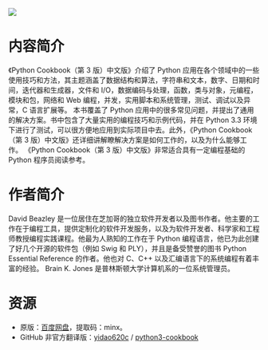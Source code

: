 ![](http://img3x7.ddimg.cn/25/19/23690527-1_u_2.jpg)

# 内容简介

《Python Cookbook（第 3 版）中文版》介绍了 Python 应用在各个领域中的一些使用技巧和方法，其主题涵盖了数据结构和算法，字符串和文本，数字、日期和时间，迭代器和生成器，文件和 I/O，数据编码与处理，函数，类与对象，元编程，模块和包，网络和 Web 编程，并发，实用脚本和系统管理，测试、调试以及异常，C 语言扩展等。
本书覆盖了 Python 应用中的很多常见问题，并提出了通用的解决方案。书中包含了大量实用的编程技巧和示例代码，并在 Python 3.3 环境下进行了测试，可以很方便地应用到实际项目中去。此外，《Python Cookbook（第 3 版）中文版》还详细讲解瞭解决方案是如何工作的，以及为什么能够工作。
《Python Cookbook（第 3 版）中文版》非常适合具有一定编程基础的 Python 程序员阅读参考。

# 作者简介

David Beazley 是一位居住在芝加哥的独立软件开发者以及图书作者。他主要的工作在于编程工具，提供定制化的软件开发服务，以及为软件开发者、科学家和工程师教授编程实践课程。他最为人熟知的工作在于 Python 编程语言，他已为此创建了好几个开源的软件包（例如 Swig 和 PLY），并且是备受赞誉的图书 Python Essential Reference 的作者。他也对 C、C++ 以及汇编语言下的系统编程有着丰富的经验。
Brain K. Jones 是普林斯顿大学计算机系的一位系统管理员。

# 资源

* 原版：[百度网盘](https://pan.baidu.com/s/19pWSPD0kh-6RrL7ySZv9wQ)，提取码：minx。
* GitHub 非官方翻译版：[yidao620c](https://github.com/yidao620c) / [python3-cookbook](https://github.com/yidao620c/python3-cookbook)
